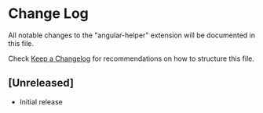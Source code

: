 # Change Log

All notable changes to the "angular-helper" extension will be documented in this file.

Check [Keep a Changelog](http://keepachangelog.com/) for recommendations on how to structure this file.

## [Unreleased]

- Initial release